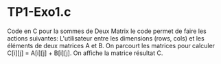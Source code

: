 # TP1-Exo1.c
Code en C pour la sommes de Deux Matrix
le code permet de faire les actions suivantes:
L'utilisateur entre les dimensions (rows, cols) et les éléments de deux matrices A et B.
On parcourt les matrices pour calculer C[i][j] = A[i][j] + B[i][j].
On affiche la matrice résultat C.
